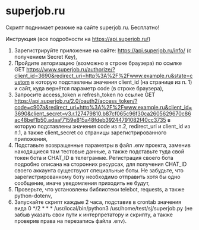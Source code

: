 # superjob.ru
Скрипт поднимает резюме на сайте superjob.ru. Бесплатно!

Инструкция (все подробности на https://api.superjob.ru/)
1. Зарегистрируйте приложение на сайте: https://api.superjob.ru/info/ (с получением Secret Key),
2. Пройдите авторизацию (возможно в строке браузера) по ссылке GET https://www.superjob.ru/authorize/?client_id=3690&redirect_uri=http%3A%2F%2Fwww.example.ru&state=custom в которую подставлены значения client_id (на странице из п. 1) и сайт, куда вернётся параметр code (в строке браузера),
3. Запросите access_token и refresh_token по ссылке GET https://api.superjob.ru/2.0/oauth2/access_token/?code=c907a&redirect_uri=http%3A%2F%2Fwww.example.ru&client_id=3690&client_secret=v3.r.127479810.b87cf065c96f30ca2605629670c86ac48bef1b50.adaaf7159e815a48fdeb39244791082f40cc3735 в которую подставлены значения code из п.2, redirect_uri и client_id из п.1, а также client_secret со страницы зарегистрированного приложения,
4. Подставьте возвращенные параметры в файл .env проекта, заменив находящиеся там тестовые данные, а также подставьте туда свой токен бота и CHAT_ID в телеграмме. Регистрация своего бота подробно описана на сторонних ресурсах, для получения CHAT_ID своего аккаунта существуют специальные боты. Не забудьте, что зарегистрированному боту необходимо отправить хотя бы одно сообщение, иначе уведомления приходить не будут,
5. Проверьте, что установлены библиотеки telebot, requests, а также python-dotenv, 
6. Запускайте скрипт каждые 2 часа, подставив в crontab значения вида 0       */2       *           *           *       /usr/local/bin/python3 /usr/home/test/sj/superjob.py (не забыв указать свои пути к интерпретатору и скрипту, а также проверив права на перезапись файла .env). 
